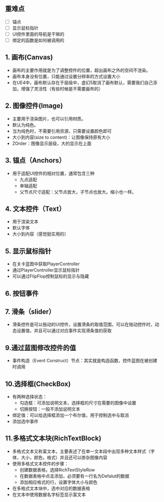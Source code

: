 ## 重难点
- [ ] 锚点
- [ ] 显示鼠标指针
- [ ] UI控件里面的导航是干嘛的
- [ ] 绑定的函数是如何被调用的

## 1. 画布(Canvas)
- 画布的主要作用就是为了调整控件的位置，超出画布之外的空间不渲染。
- 画布本身没有位置，只能通过设置分辨率的方式设置大小
- 在UE4中，画布默认存在于层级中，虚幻5取消了画布默认，需要我们自己添加，增强了灵活性（有些时候是不需要画布的）

## 2. 图像控件(Image)
- 主要用于渲染图片，也可以引用材质。
- 默认为纯色。
- 当为纯色时，不需要引用资源，只需要设置颜色即可
- 大小到内容(size to content)：让图像保持原有大小
- ZOrder：图像显示层级，大的显示在上面

## 3. 锚点（Anchors）
- 用于适配UI控件的相对位置，通常包含三种
  - 九点适配
  - 单轴适配
  - 父节点尺寸适配：父节点放大，子节点也放大。缩小也一样。
 
## 4. 文本控件（Text）
- 用于渲染文本
- 默认字体
- 大小到内容（感觉挺实用的）

## 5. 显示鼠标指针
- 在关卡蓝图中获取PlayerController
- 通过PlayerController显示鼠标指针
- 可以通过FlipFlop控制鼠标的显示与隐藏

## 6. 按钮事件

## 7. 滑条（slider）
- 滑条控件是可以拖动的UI控件，设置滑条的取值范围，可以在拖动控件时，动态设置值，并且可以通过对应事件实现滑条值的获取

## 9.通过蓝图修改控件的值
- 事件构造（Event Construct）节点：其实就是构造函数，控件蓝图在被创建时调用

## 10.选择框(CheckBox)
- 有两种选择状态：
  - 勾选框：可添加说明文本，选择框的尺寸在需要的图像中设置
  - 切换按钮：一般不添加说明文本
- 绑定值：可以给选择框添加一个布尔值，用于控制选中与取消
- 添加选中事件

## 11.多格式文本块(RichTextBlock)
- 多格式文本又称富文本，主要表述了在单一文本段中出现多种文本样式（字体，大小，颜色，格式）并且还可以掺杂图像内容
- 使用多格式文本控件的步骤：
  - 创建数据表格，选择RichTextStyleRow
  - 在数据表格中点击添加，必须要有一行名为Defalut的数据
  - 添加相应格式的行，设置字体大小与颜色
- 在多格式文本块中，选中对应的数据表格
- 在文本中使用数据名字标签显示富文本 
